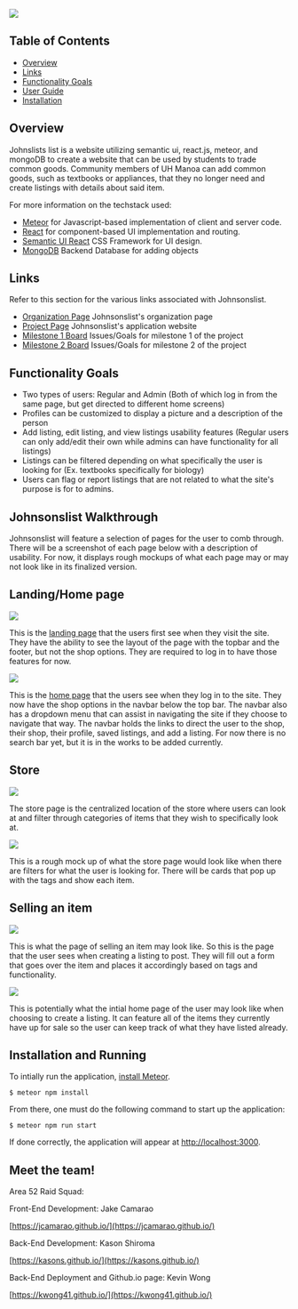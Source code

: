 ![](images/JL-logo.png)

## Table of Contents
* [Overview](#overview)
* [Links](#links)
* [Functionality Goals](#functionality-goals)
* [User Guide](#johnsonslist-walkthrough)
* [Installation](#installation-and-running)

## Overview

Johnslists list is a website utilizing semantic ui, react.js, meteor, and mongoDB to create a website that can be used by students to trade common goods. Community members of UH Manoa can add common goods, such as textbooks or appliances, that they no longer need and create listings with details about said item. 

For more information on the techstack used:
* [Meteor](https://www.meteor.com/) for Javascript-based implementation of client and server code. 
* [React](https://reactjs.org/) for component-based UI implementation and routing.
* [Semantic UI React](https://react.semantic-ui.com/) CSS Framework for UI design.
* [MongoDB](https://www.mongodb.com/) Backend Database for adding objects 

## Links

Refer to this section for the various links associated with Johnsonslist.

* [Organization Page](https://github.com/Johnsonslist/) Johnsonslist's organization page
* [Project Page](http://johnsonslist.meteorapp.com/#/) Johnsonslist's application website
* [Milestone 1 Board](https://github.com/Johnsonslist/Johnsonslist/projects/1) Issues/Goals for milestone 1 of the project
* [Milestone 2 Board](https://github.com/Johnsonslist/Johnsonslist/projects/3) Issues/Goals for milestone 2 of the project

## Functionality Goals

* Two types of users: Regular and Admin (Both of which log in from the same page, but get directed to different home screens)
* Profiles can be customized to display a picture and a description of the person
* Add listing, edit listing, and view listings usability features (Regular users can only add/edit their own while admins can have functionality for all listings)
* Listings can be filtered depending on what specifically the user is looking for (Ex. textbooks specifically for biology)
* Users can flag or report listings that are not related to what the site's purpose is for to admins.

## Johnsonslist Walkthrough

Johnsonslist will feature a selection of pages for the user to comb through. There will be a screenshot of each page below with a description of usability. For now, it displays rough mockups of what each page may or may not look like in its finalized version.

## Landing/Home page

![](images/new-landing-page.png)


This is the [landing page](http://johnsonslist.meteorapp.com/#/) that the users first see when they visit the site. They have the ability to see the layout of the page with the topbar and the footer, but not the shop options. They are required to log in to have those features for now.

![](images/new-home-page.png)

This is the [home page](http://johnsonslist.meteorapp.com/#/) that the users see when they log in to the site. They now have the shop options in the navbar below the top bar. The navbar also has a dropdown menu that can assist in navigating the site if they choose to navigate that way. The navbar holds the links to direct the user to the shop, their shop, their profile, saved listings, and add a listing. For now there is no search bar yet, but it is in the works to be added currently.

## Store

![](images/buy-page.jpg)

The store page is the centralized location of the store where users can look at and filter through categories of items that they wish to specifically look at. 

![](images/filtered-page.jpg)

This is a rough mock up of what the store page would look like when there are filters for what the user is looking for. There will be cards that pop up with the tags and show each item.

## Selling an item

![](images/sell-page.jpg)

This is what the page of selling an item may look like. So this is the page that the user sees when creating a listing to post. They will fill out a form that goes over the item and places it accordingly based on tags and functionality.

![](images/sell-page2.jpg)

This is potentially what the intial home page of the user may look like when choosing to create a listing. It can feature all of the items they currently have up for sale so the user can keep track of what they have listed already.

## Installation and Running

To intially run the application, [install Meteor](https://www.meteor.com/install).

```
$ meteor npm install
```

From there, one must do the following command to start up the application:

```
$ meteor npm run start
```

If done correctly, the application will appear at [http://localhost:3000](http://localhost:3000). 

## Meet the team!
Area 52 Raid Squad:

Front-End Development:  Jake Camarao

[https://jcamarao.github.io/](https://jcamarao.github.io/)

Back-End Development:  Kason Shiroma

[https://kasons.github.io/](https://kasons.github.io/)

Back-End Deployment and Github.io page:  Kevin Wong

[https://kwong41.github.io/](https://kwong41.github.io/)
